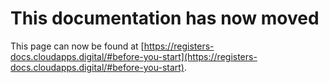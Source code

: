 # This documentation has now moved
This page can now be found at [https://registers-docs.cloudapps.digital/#before-you-start](https://registers-docs.cloudapps.digital/#before-you-start). 
